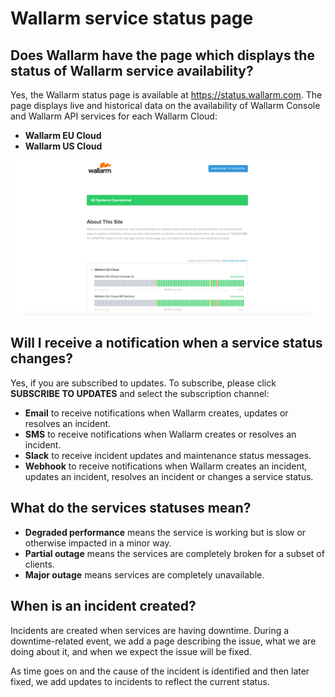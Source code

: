 # Wallarm service status page

## Does Wallarm have the page which displays the status of Wallarm service availability?

Yes, the Wallarm status page is available at https://status.wallarm.com. The page displays live and historical data on the availability of Wallarm Console and Wallarm API services for each Wallarm Cloud:

* **Wallarm EU Cloud**
* **Wallarm US Cloud**

![!Wallarm status page](images/status-page.png)

## Will I receive a notification when a service status changes?

Yes, if you are subscribed to updates. To subscribe, please click **SUBSCRIBE TO UPDATES** and select the subscription channel:

* **Email** to receive notifications when Wallarm creates, updates or resolves an incident.
* **SMS** to receive notifications when Wallarm creates or resolves an incident.
* **Slack** to receive incident updates and maintenance status messages.
* **Webhook** to receive notifications when Wallarm creates an incident, updates an incident, resolves an incident or changes a service status.

## What do the services statuses mean?

* **Degraded performance** means the service is working but is slow or otherwise impacted in a minor way.
* **Partial outage** means the services are completely broken for a subset of clients.
* **Major outage** means services are completely unavailable.

## When is an incident created?

Incidents are created when services are having downtime. During a downtime-related event, we add a page describing the issue, what we are doing about it, and when we expect the issue will be fixed.

As time goes on and the cause of the incident is identified and then later fixed, we add updates to incidents to reflect the current status.
